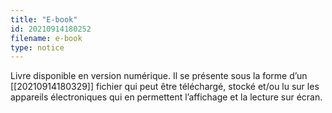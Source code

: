 ```yaml
---
title: "E-book"
id: 20210914180252
filename: e-book
type: notice
---
```


Livre disponible en version numérique. Il se présente sous la forme d’un [[20210914180329]] fichier qui peut être téléchargé, stocké et/ou lu sur les appareils électroniques qui en permettent l’affichage et la lecture sur écran.

